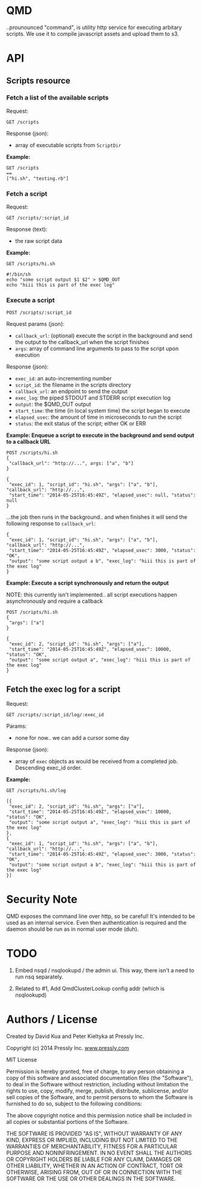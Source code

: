 # QMD

..prounounced "command", is utility http service for executing arbitary scripts.
We use it to compile javascript assets and upload them to s3. 

# API

## Scripts resource

### Fetch a list of the available scripts

Request:

```
GET /scripts
```

Response (json):

* array of executable scripts from `ScriptDir`

**Example:**

```
GET /scripts
==
["hi.sh", "testing.rb"]
```


### Fetch a script

Request:

```
GET /scripts/:script_id
```

Response (text):

* the raw script data

**Example:**

```
GET /scripts/hi.sh
```
```
#!/bin/sh
echo "some script output $1 $2" > $QMD_OUT
echo "hiii this is part of the exec log"
```


### Execute a script

```
POST /scripts/:script_id
```

Request params (json):

* `callback_url`:  (optional) execute the script in the background and send the output to the callback_url when the script finishes
* `args`: array of command line arguments to pass to the script upon execution


Response (json):

* `exec_id`: an auto-incrementing number
* `script_id`: the filename in the scripts directory
* `callback_url`: an endpoint to send the output
* `exec_log`: the piped STDOUT and STDERR script execution log
* `output`: the $QMD_OUT output
* `start_time`: the time (in local system time) the script began to execute
* `elapsed_usec`: the amount of time in microseconds to run the script
* `status`: the exit status of the script; either OK or ERR

**Example: Enqueue a script to execute in the background and send output to a callback URL**

```
POST /scripts/hi.sh
{
 "callback_url": "http://...", args: ["a", "b"]
}
```
```
{
 "exec_id": 1, "script_id": "hi.sh", "args": ["a", "b"], "callback_url": "http://...", 
 "start_time": "2014-05-25T16:45:49Z", "elapsed_usec": null, "status": null
}
```

...the job then runs in the background.. and when finishes it will send the following
response to `callback_url`:

```
{
 "exec_id": 1, "script_id": "hi.sh", "args": ["a", "b"], "callback_url": "http://...",
 "start_time": "2014-05-25T16:45:49Z", "elapsed_usec": 3000, "status": "OK",
 "output": "some script output a b", "exec_log": "hiii this is part of the exec log"
}
```

**Example: Execute a script synchronously and return the output**

NOTE: this currently isn't implemented.. all script executions happen asynchronously
and require a callback

```
POST /scripts/hi.sh
{
 "args": ["a"]
}
```
```
{
 "exec_id": 2, "script_id": "hi.sh", "args": ["a"],
 "start_time": "2014-05-25T16:45:49Z", "elapsed_usec": 10000, "status": "OK",
 "output": "some script output a", "exec_log": "hiii this is part of the exec log"
}
```


## Fetch the exec log for a script

Request:

```
GET /scripts/:script_id/log/:exec_id
```

Params:

* none for now.. we can add a cursor some day

Response (json):

* array of `exec` objects as would be received from a completed job. Descending exec_id order.

**Example:**

```
GET /scripts/hi.sh/log
```
```
[{
 "exec_id": 2, "script_id": "hi.sh", "args": ["a"],
 "start_time": "2014-05-25T16:45:49Z", "elapsed_usec": 10000, "status": "OK",
 "output": "some script output a", "exec_log": "hiii this is part of the exec log"
},
{
 "exec_id": 1, "script_id": "hi.sh", "args": ["a", "b"], "callback_url": "http://...",
 "start_time": "2014-05-25T16:45:49Z", "elapsed_usec": 3000, "status": "OK",
 "output": "some script output a b", "exec_log": "hiii this is part of the exec log"
}]
```

# Security Note

QMD exposes the command line over http, so be careful! It's intended to be used as an
internal service. Even then authentication is required and the daemon should be run as
in normal user mode (duh).


# TODO

1. Embed nsqd / nsqlookupd / the admin ui. This way, there isn't a need to run nsq separately.

2. Related to #1, Add QmdClusterLookup config addr (which is nsqlookupd)


# Authors / License

Created by David Kua and Peter Kieltyka at Pressly Inc.

Copyright (c) 2014 Pressly Inc. www.pressly.com

MIT License

Permission is hereby granted, free of charge, to any person obtaining
a copy of this software and associated documentation files (the
"Software"), to deal in the Software without restriction, including
without limitation the rights to use, copy, modify, merge, publish,
distribute, sublicense, and/or sell copies of the Software, and to
permit persons to whom the Software is furnished to do so, subject to
the following conditions:

The above copyright notice and this permission notice shall be
included in all copies or substantial portions of the Software.

THE SOFTWARE IS PROVIDED "AS IS", WITHOUT WARRANTY OF ANY KIND,
EXPRESS OR IMPLIED, INCLUDING BUT NOT LIMITED TO THE WARRANTIES OF
MERCHANTABILITY, FITNESS FOR A PARTICULAR PURPOSE AND
NONINFRINGEMENT. IN NO EVENT SHALL THE AUTHORS OR COPYRIGHT HOLDERS BE
LIABLE FOR ANY CLAIM, DAMAGES OR OTHER LIABILITY, WHETHER IN AN ACTION
OF CONTRACT, TORT OR OTHERWISE, ARISING FROM, OUT OF OR IN CONNECTION
WITH THE SOFTWARE OR THE USE OR OTHER DEALINGS IN THE SOFTWARE.
